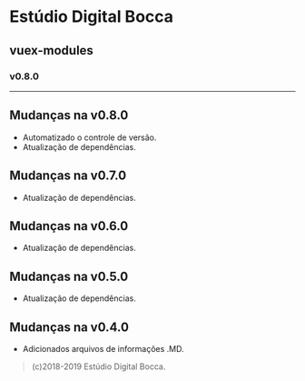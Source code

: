 # Estúdio Digital Bocca

## vuex-modules

### v0.8.0

---

## Mudanças na v0.8.0

- Automatizado o controle de versão.
- Atualização de dependências.

## Mudanças na v0.7.0

- Atualização de dependências.

## Mudanças na v0.6.0

- Atualização de dependências.

## Mudanças na v0.5.0

- Atualização de dependências.

## Mudanças na v0.4.0

- Adicionados arquivos de informações .MD.

> (c)2018-2019 Estúdio Digital Bocca.